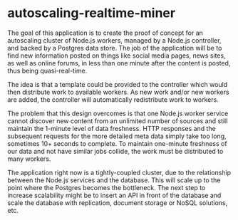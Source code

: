 # autoscaling-realtime-miner

The goal of this application is to create the proof of concept for an autoscaling cluster of Node.js workers, managed by a Node.js controller, and backed by a Postgres data store. The job of the application will be to find new information posted on things like social media pages, news sites, as well as online forums, in less than one minute after the content is posted, thus being quasi-real-time.

The idea is that a template could be provided to the controller which would then distribute work to available workers. As new work and/or new workers are added, the controller will automatically redistribute work to workers.

The problem that this design overcomes is that one Node.js worker service cannot discover new content from an unlimited number of sources and still maintain the 1-minute level of data freshness. HTTP responses and the subsequent requests for the more detailed meta data simply take too long, sometimes 10+ seconds to complete. To maintain one-minute freshness of our data and not have similar jobs collide, the work must be distributed to many workers. 

The application right now is a tightly-coupled cluster, due to the relationship between the Node.js services and the database. This will scale up to the point where the Postgres becomes the bottleneck. The next step to increase scalability might be to insert an API in front of the database and scale the database with replication, document storage or NoSQL solutions, etc.


